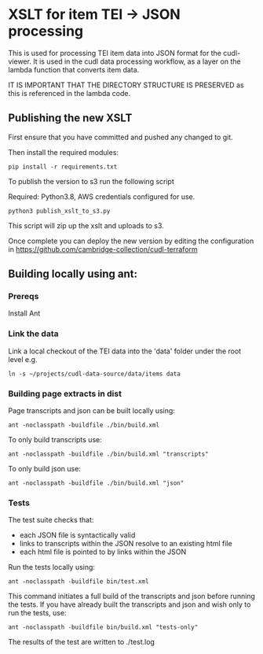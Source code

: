 # XSLT for item TEI -> JSON processing

This is used for processing TEI item data into JSON format for the cudl-viewer.
It is used in the cudl data processing workflow, as a layer on the lambda function that converts item data.

IT IS IMPORTANT THAT THE DIRECTORY STRUCTURE IS PRESERVED as this is referenced in the lambda code.

## Publishing the new XSLT 

First ensure that you have committed and pushed any changed to git.

Then install the required modules:

    pip install -r requirements.txt

To publish the version to s3 run the following script

Required: Python3.8, AWS credentials configured for use.

    python3 publish_xslt_to_s3.py

This script will zip up the xslt and uploads to s3.

Once complete you can deploy the new version by editing the configuration in
https://github.com/cambridge-collection/cudl-terraform

## Building locally using ant:

### Prereqs

Install Ant

### Link the data 

Link a local checkout of the TEI data into the 'data' folder under the root level
e.g.

    ln -s ~/projects/cudl-data-source/data/items data

### Building page extracts in dist

Page transcripts and json can be built locally using:

    ant -noclasspath -buildfile ./bin/build.xml
    
To only build transcripts use:

    ant -noclasspath -buildfile ./bin/build.xml "transcripts"

To only build json use:

    ant -noclasspath -buildfile ./bin/build.xml "json"
    
### Tests

The test suite checks that:

- each JSON file is syntactically valid
- links to transcripts within the JSON resolve to an existing html file 
- each html file is pointed to by links within the JSON

Run the tests locally using:

    ant -noclasspath -buildfile bin/test.xml
    
This command initiates a full build of the transcripts and json before running the tests. If you have already built the transcripts and json and wish only to run the tests, use:

    ant -noclasspath -buildfile bin/build.xml "tests-only"
    
The results of the test are written to ./test.log